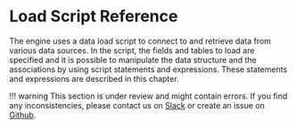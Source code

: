 # Load Script Reference

The engine uses a data load script to connect to and retrieve data from various data sources. In the script, the
fields and tables to load are specified and it is possible to manipulate the data structure and the associations by
using script statements and expressions. These statements and expressions are described in this chapter.

!!! warning
    This section is under review and might contain errors. If you find any inconsistencies, please
    contact us on [Slack](http://branch.qlik.com/slack) or create an issue on [Github](https://github.com/qlik-oss/core-website).
